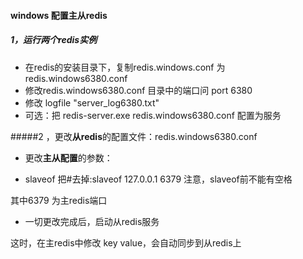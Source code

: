 #### windows 配置主从redis

##### 1，运行两个redis实例

* 在redis的安装目录下，复制redis.windows.conf 为 redis.windows6380.conf
* 修改redis.windows6380.conf 目录中的端口问 port 6380
* 修改 logfile "server_log6380.txt"
* 可选：把 redis-server.exe redis.windows6380.conf 配置为服务 



#####2 ，更改**从redis**的配置文件：redis.windows6380.conf 

* 更改**主从配置**的参数：

*  slaveof <masterip> <masterport>  把#去掉:slaveof 127.0.0.1 6379  注意，slaveof前不能有空格

  其中6379 为主redis端口

* 一切更改完成后，启动从redis服务



这时，在主redis中修改 key value，会自动同步到从redis上



